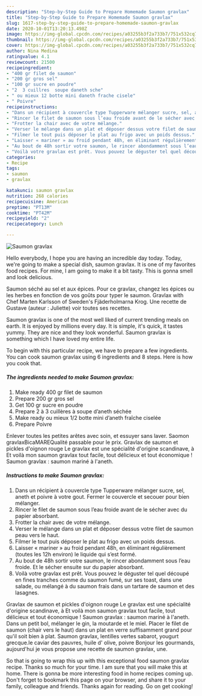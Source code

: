 ```yaml
---
description: "Step-by-Step Guide to Prepare Homemade Saumon gravlax"
title: "Step-by-Step Guide to Prepare Homemade Saumon gravlax"
slug: 1617-step-by-step-guide-to-prepare-homemade-saumon-gravlax
date: 2020-10-01T13:20:13.498Z
image: https://img-global.cpcdn.com/recipes/a03255b3f2a733b7/751x532cq70/saumon-gravlax-photo-principale-de-la-recette.jpg
thumbnail: https://img-global.cpcdn.com/recipes/a03255b3f2a733b7/751x532cq70/saumon-gravlax-photo-principale-de-la-recette.jpg
cover: https://img-global.cpcdn.com/recipes/a03255b3f2a733b7/751x532cq70/saumon-gravlax-photo-principale-de-la-recette.jpg
author: Nina Medina
ratingvalue: 4.1
reviewcount: 21500
recipeingredient:
- "400 gr filet de saumon"
- "200 gr gros sel"
- "100 gr sucre en poudre"
- "2  3 cuillres  soupe daneth sche"
- " ou mieux 12 botte mini daneth frache cisele"
- " Poivre"
recipeinstructions:
- "Dans un récipient à couvercle type Tupperware mélanger sucre, sel, aneth et poivre à votre gout. Fermer le couvercle et secouer pour bien mélanger."
- "Rincer le filet de saumon sous l’eau froide avant de le sécher avec du papier absorbant."
- "Frotter la chair avec de votre mélange."
- "Verser le mélange dans un plat et déposer dessus votre filet de saumon peau vers le haut."
- "Filmer le tout puis déposer le plat au frigo avec un poids dessus."
- "Laisser « mariner » au froid pendant 48h, en éliminant régulièrement (toutes les 12h environ) le liquide qui s’est formé."
- "Au bout de 48h sortir votre saumon, le rincer abondamment sous l’eau froide. Et le sécher ensuite sur du papier absorbant."
- "Voilà votre gravlax est prêt. Vous pouvez le déguster tel quel découpé en fines tranches comme du saumon fumé, sur ses toast, dans une salade, ou mélangé à du saumon frais dans un tartare de saumon et des lasagnes."
categories:
- Recipe
tags:
- saumon
- gravlax

katakunci: saumon gravlax 
nutrition: 268 calories
recipecuisine: American
preptime: "PT13M"
cooktime: "PT42M"
recipeyield: "2"
recipecategory: Lunch

---
```



![Saumon gravlax](https://img-global.cpcdn.com/recipes/a03255b3f2a733b7/751x532cq70/saumon-gravlax-photo-principale-de-la-recette.jpg)

Hello everybody, I hope you are having an incredible day today. Today, we're going to make a special dish, saumon gravlax. It is one of my favorites food recipes. For mine, I am going to make it a bit tasty. This is gonna smell and look delicious.

Saumon séché au sel et aux épices. Pour ce gravlax, changez les épices ou les herbes en fonction de vos goûts pour typer le saumon. Gravlax with Chef Marten Karlsson of Sweden&#39;s Fjäderholmarna Krog. Une recette de Gustave (auteur : Juliette) voir toutes ses recettes.

Saumon gravlax is one of the most well liked of current trending meals on earth. It is enjoyed by millions every day. It is simple, it's quick, it tastes yummy. They are nice and they look wonderful. Saumon gravlax is something which I have loved my entire life.


To begin with this particular recipe, we have to prepare a few ingredients. You can cook saumon gravlax using 6 ingredients and 8 steps. Here is how you cook that.

<!--inarticleads1-->

##### The ingredients needed to make Saumon gravlax:

1. Make ready 400 gr filet de saumon
1. Prepare 200 gr gros sel
1. Get 100 gr sucre en poudre
1. Prepare 2 à 3 cuillères à soupe d’aneth séchée
1. Make ready  ou mieux 1/2 botte mini d’aneth fraîche ciselée
1. Prepare  Poivre


Enlever toutes les petites arêtes avec soin, et essuyer sans laver. Saomon gravlaxBicaMAREQualité passable pour le prix. Gravlax de saumon et pickles d&#39;oignon rouge Le gravlax est une spécialité d&#39;origine scandinave, à Et voilà mon saumon gravlax tout facile, tout délicieux et tout économique ! Saumon gravlax : saumon mariné à l&#39;aneth. 

<!--inarticleads2-->

##### Instructions to make Saumon gravlax:

1. Dans un récipient à couvercle type Tupperware mélanger sucre, sel, aneth et poivre à votre gout. Fermer le couvercle et secouer pour bien mélanger.
1. Rincer le filet de saumon sous l’eau froide avant de le sécher avec du papier absorbant.
1. Frotter la chair avec de votre mélange.
1. Verser le mélange dans un plat et déposer dessus votre filet de saumon peau vers le haut.
1. Filmer le tout puis déposer le plat au frigo avec un poids dessus.
1. Laisser « mariner » au froid pendant 48h, en éliminant régulièrement (toutes les 12h environ) le liquide qui s’est formé.
1. Au bout de 48h sortir votre saumon, le rincer abondamment sous l’eau froide. Et le sécher ensuite sur du papier absorbant.
1. Voilà votre gravlax est prêt. Vous pouvez le déguster tel quel découpé en fines tranches comme du saumon fumé, sur ses toast, dans une salade, ou mélangé à du saumon frais dans un tartare de saumon et des lasagnes.


Gravlax de saumon et pickles d&#39;oignon rouge Le gravlax est une spécialité d&#39;origine scandinave, à Et voilà mon saumon gravlax tout facile, tout délicieux et tout économique ! Saumon gravlax : saumon mariné à l&#39;aneth. Dans un petit bol, mélanger le gin, la moutarde et le miel. Placer le filet de saumon (chair vers le haut) dans un plat en verre suffisamment grand pour qu&#39;il soit bien à plat. Saumon gravlax, lentilles vertes sabarot, yougurt grecque.le caviar des pauvres, huile d&#39; olive, poivre Bonjour les gourmands, aujourd&#39;hui je vous propose une recette de saumon gravlax, une. 

So that is going to wrap this up with this exceptional food saumon gravlax recipe. Thanks so much for your time. I am sure that you will make this at home. There is gonna be more interesting food in home recipes coming up. Don't forget to bookmark this page on your browser, and share it to your family, colleague and friends. Thanks again for reading. Go on get cooking!
